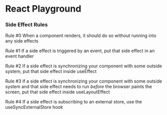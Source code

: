 # React Playground

### Side Effect Rules

Rule #0
When a component renders, it should do so without running into any side effects

Rule #1
If a side effect is triggered by an event, put that side effect in an event handler

Rule #2
If a side effect is synchronizing your component with some outside system, put that side effect inside useEffect

Rule #3
If a side effect is synchronizing your component with some outside system and that side effect needs to run _before_ the browser paints the screen, put that side effect inside useLayoutEffect

Rule #4
If a side effect is subscribing to an external store, use the useSyncExternalStore hook
